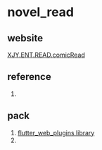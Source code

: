 # novel_read

## website
[XJY.ENT.READ.comicRead](https://shadowplusing.cn/XJY.ENT.READ.comicRead/)

## reference
1. []()

## pack
1. [flutter_web_plugins library](https://api.flutter.dev/flutter/flutter_web_plugins/flutter_web_plugins-library.html)
2. 